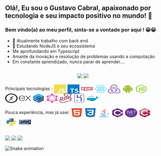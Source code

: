 ## Olá!, Eu sou o Gustavo Cabral, apaixonado por tecnologia e seu impacto positivo no mundo! 👋
### Bem vindo(a) ao meu perfil, sinta-se a vontade por aqui ! 😀😀

- 🔭 Atualmente trabalho com back end
- 🌱 Estudando NodeJS e seu ecossistema
- Me aprofundando em Typescript
- Amante da inovação e resolução de problemas usando a computação
- Em constante aprendizado, nunca parar de aprender....

##

<div align="center">
  <a href="https://github.com/gustavocabralsouza"></a>
  <img height="180em" src="https://github-readme-stats.vercel.app/api?username=gustavocabralsouza&show_icons=true&theme=dracula&include_all_commits=true&count_private=true"/>
  <img height="180em" src="https://github-readme-stats.vercel.app/api/top-langs/?username=gustavocabralsouza&layout=compact&langs_count=7&theme=dracula"/>
</div>

 <div style="display: inline_block"><br>
   <span>Principais tecnologias : </span>
    <img align="center" alt="LG-Js" height="30" width="40" src="https://raw.githubusercontent.com/devicons/devicon/master/icons/javascript/javascript-plain.svg">
    <img align="center" alt="LG-Ts" height="30" width="40" src="https://raw.githubusercontent.com/devicons/devicon/master/icons/typescript/typescript-plain.svg">
    <img align="center" alt="LG-NPM" height="30" width="40" src="https://raw.githubusercontent.com/devicons/devicon/master/icons/npm/npm-original-wordmark.svg">
    <img align="center" alt="LG-React" height="30" width="40" src="https://raw.githubusercontent.com/devicons/devicon/master/icons/react/react-original.svg">
    <img align="center" alt="LG-Redux" height="30" width="40" src="https://raw.githubusercontent.com/devicons/devicon/master/icons/redux/redux-original.svg">
    <img align="center" alt="LG-Android" height="30" width="40" src="https://raw.githubusercontent.com/devicons/devicon/master/icons/android/android-plain.svg">
    <img align="center" alt="LG-Node" height="30" width="40" src="https://raw.githubusercontent.com/devicons/devicon/master/icons/nodejs/nodejs-plain.svg">
    <img align="center" alt="LG-SocketIO" height="30" width="40" src="https://raw.githubusercontent.com/devicons/devicon/master/icons/socketio/socketio-original.svg">
    <img align="center" alt="LG-Express" height="30" width="40" src="https://raw.githubusercontent.com/devicons/devicon/master/icons/express/express-original.svg">
    <img align="center" alt="LG-Sequelize" height="30" width="40" src="https://raw.githubusercontent.com/devicons/devicon/master/icons/sequelize/sequelize-original.svg">
    <img align="center" alt="LG-Graphql" height="30" width="40" src="https://raw.githubusercontent.com/devicons/devicon/master/icons/graphql/graphql-plain.svg">
    <img align="center" alt="LG-jest" height="30" width="40" src="https://raw.githubusercontent.com/devicons/devicon/master/icons/jest/jest-plain.svg">
    <img align="center" alt="LG-heroku" height="30" width="40" src="https://raw.githubusercontent.com/devicons/devicon/master/icons/heroku/heroku-original.svg">
    <img align="center" alt="LG-Docker" height="30" width="40" src="https://raw.githubusercontent.com/devicons/devicon/master/icons/docker/docker-plain.svg">
  </div>
 <div style="display: inline_block"><br>
 <span>Pouca experiência, mas já usei:</span>
    <img align="center" alt="LG-HTML" height="30" width="40" src="https://raw.githubusercontent.com/devicons/devicon/master/icons/html5/html5-plain.svg">
    <img align="center" alt="LG-CSS" height="30" width="40" src="https://raw.githubusercontent.com/devicons/devicon/master/icons/css3/css3-plain.svg">
    <img align="center" alt="LG-Java" height="30" width="40" src="https://raw.githubusercontent.com/devicons/devicon/master/icons/java/java-original.svg">
    <img align="center" alt="LG-C#" height="30" width="40" src="https://raw.githubusercontent.com/devicons/devicon/master/icons/csharp/csharp-plain.svg">
    <img align="center" alt="LG-dotnetcore" height="30" width="40" src="https://raw.githubusercontent.com/devicons/devicon/master/icons/dotnetcore/dotnetcore-original.svg">
    <img align="center" alt="LG-cplusplus" height="30" width="40" src="https://raw.githubusercontent.com/devicons/devicon/master/icons/cplusplus/cplusplus-original.svg">
    <img align="center" alt="LG-python" height="30" width="40" src="https://raw.githubusercontent.com/devicons/devicon/master/icons/python/python-original.svg">
    <img align="center" alt="LG-php" height="30" width="40" src="https://raw.githubusercontent.com/devicons/devicon/master/icons/php/php-original.svg">
  </div>
  
  ##
  
  <div> 


    
  
  <a href="https://www.instagram.com/guu.cs__/" target="_blank"><img src="https://img.shields.io/badge/-Instagram-%23E4405F?style=for-the-badge&logo=instagram&logoColor=white" target="_blank"></a>
  <a href = "mailto:gustavocabraldesouza2012@gmail.com"><img src="https://img.shields.io/badge/-Gmail-%23333?style=for-the-badge&logo=gmail&logoColor=red" target="_blank"></a>
  <a href="https://www.linkedin.com/in/gustavo-cabral-/" target="_blank"><img src="https://img.shields.io/badge/-LinkedIn-%230077B5?style=for-the-badge&logo=linkedin&logoColor=white" target="_blank"></a> 

 ![Snake animation](https://github.com/gustavocabralsouza/gustavocabralsouza/blob/output/github-contribution-grid-snake.svg)    
 
</div>
